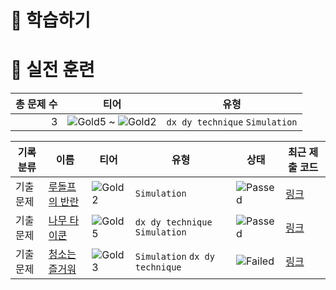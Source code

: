 # 📖 학습하기

# 🥇 실전 훈련
|총 문제 수|티어|유형|
|---:|---|---|
|3|![Gold5][g5] ~ ![Gold2][g2]|`dx dy technique` `Simulation`|

|기록분류|이름|티어|유형|상태|최근 제출 코드|
|---|---|---|---|---|---|
|기출문제|[루돌프의 반란](https://www.codetree.ai/training-field/frequent-problems/problems/rudolph-rebellion)|![Gold2][g2]|`Simulation`|![Passed][passed]|[링크](https://github.com/JonghanJeon/codetree-TILs/blob/main/241008/%EB%A3%A8%EB%8F%8C%ED%94%84%EC%9D%98%20%EB%B0%98%EB%9E%80/rudolph-rebellion.java)|
|기출문제|[나무 타이쿤](https://www.codetree.ai/training-field/frequent-problems/problems/tree-tycoon)|![Gold5][g5]|`dx dy technique` `Simulation`|![Passed][passed]|[링크](https://github.com/JonghanJeon/codetree-TILs/blob/main/241008/%EB%82%98%EB%AC%B4%20%ED%83%80%EC%9D%B4%EC%BF%A4/tree-tycoon.java)|
|기출문제|[청소는 즐거워](https://www.codetree.ai/training-field/frequent-problems/problems/cleaning-is-joyful)|![Gold3][g3]|`Simulation` `dx dy technique`|![Failed][failed]|[링크](https://github.com/JonghanJeon/codetree-TILs/blob/main/241008/%EC%B2%AD%EC%86%8C%EB%8A%94%20%EC%A6%90%EA%B1%B0%EC%9B%8C/cleaning-is-joyful.java)|










[b5]: https://img.shields.io/badge/Bronze_5-%235D3E31.svg
[b4]: https://img.shields.io/badge/Bronze_4-%235D3E31.svg
[b3]: https://img.shields.io/badge/Bronze_3-%235D3E31.svg
[b2]: https://img.shields.io/badge/Bronze_2-%235D3E31.svg
[b1]: https://img.shields.io/badge/Bronze_1-%235D3E31.svg
[s5]: https://img.shields.io/badge/Silver_5-%23394960.svg
[s4]: https://img.shields.io/badge/Silver_4-%23394960.svg
[s3]: https://img.shields.io/badge/Silver_3-%23394960.svg
[s2]: https://img.shields.io/badge/Silver_2-%23394960.svg
[s1]: https://img.shields.io/badge/Silver_1-%23394960.svg
[g5]: https://img.shields.io/badge/Gold_5-%23FFC433.svg
[g4]: https://img.shields.io/badge/Gold_4-%23FFC433.svg
[g3]: https://img.shields.io/badge/Gold_3-%23FFC433.svg
[g2]: https://img.shields.io/badge/Gold_2-%23FFC433.svg
[g1]: https://img.shields.io/badge/Gold_1-%23FFC433.svg
[p5]: https://img.shields.io/badge/Platinum_5-%2376DDD8.svg
[p4]: https://img.shields.io/badge/Platinum_4-%2376DDD8.svg
[p3]: https://img.shields.io/badge/Platinum_3-%2376DDD8.svg
[p2]: https://img.shields.io/badge/Platinum_2-%2376DDD8.svg
[p1]: https://img.shields.io/badge/Platinum_1-%2376DDD8.svg
[passed]: https://img.shields.io/badge/Passed-%23009D27.svg
[failed]: https://img.shields.io/badge/Failed-%23D24D57.svg
[easy]: https://img.shields.io/badge/쉬움-%235cb85c.svg?for-the-badge
[medium]: https://img.shields.io/badge/보통-%23FFC433.svg?for-the-badge
[hard]: https://img.shields.io/badge/어려움-%23D24D57.svg?for-the-badge